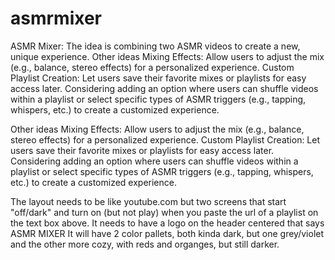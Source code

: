 # asmrmixer
ASMR Mixer:
The idea is combining two ASMR videos to create a new, unique experience.
Other ideas
Mixing Effects: Allow users to adjust the mix (e.g., balance, stereo effects) for a personalized experience.
Custom Playlist Creation: Let users save their favorite mixes or playlists for easy access later.
Considering adding an option where users can shuffle videos within a playlist or select specific types of ASMR triggers (e.g., tapping, whispers, etc.) to create a customized experience.

Other ideas
Mixing Effects: Allow users to adjust the mix (e.g., balance, stereo effects) for a personalized experience.
Custom Playlist Creation: Let users save their favorite mixes or playlists for easy access later.
Considering adding an option where users can shuffle videos within a playlist or select specific types of ASMR triggers (e.g., tapping, whispers, etc.) to create a customized experience.

The layout needs to be like youtube.com but two screens that start "off/dark" and turn on (but not play) when you paste the url of a playlist on the text box above. 
It needs to have a logo on the header centered that says ASMR MIXER
It will have 2 color pallets, both kinda dark, but one grey/violet and the other more cozy, with reds and organges, but still darker.
